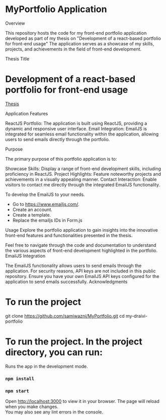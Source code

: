 # MyPortfolio Application
Overview

This repository hosts the code for my front-end portfolio application developed as part of my thesis on "Development of a react-based portfolio for front-end usage" The application serves as a showcase of my skills, projects, and achievements in the field of front-end development.

Thesis Title
# Development of a react-based portfolio for front-end usage 
<a href="https://www.theseus.fi/handle/10024/817654">Thesis</a>

Application Features

ReactJS Portfolio: The application is built using ReactJS, providing a dynamic and responsive user interface.
Email Integration: EmailJS is integrated for seamless email functionality within the application, allowing users to send emails directly through the portfolio.

Purpose

The primary purpose of this portfolio application is to:

Showcase Skills: Display a range of front-end development skills, including proficiency in ReactJS.
Project Highlights: Feature noteworthy projects and achievements in a visually appealing manner.
Contact Interaction: Enable visitors to contact me directly through the integrated EmailJS functionality.

To develop the EmailJS to your needs. 
- Go to https://www.emailjs.com/.
- Create an account.
- Create a template.
- Replace the emailjs IDs in Form.js


Usage
Explore the portfolio application to gain insights into the innovative front-end features and functionalities presented in the thesis.

Feel free to navigate through the code and documentation to understand the various aspects of front-end development highlighted in the portfolio.
EmailJS Integration

The EmailJS functionality allows users to send emails through the application. For security reasons, API keys are not included in this public repository. Ensure you have your own EmailJS API keys configured for the application to send emails successfully.
Acknowledgments

# To run the project 
git clone https://github.com/samiwazni/MyPortfolio.git
cd my-draivi-portfolio

# To run the project. In the project directory, you can run:
Runs the app in the development mode.
### `npm install`
### `npm start` 

Open [http://localhost:3000](http://localhost:3000) to view it in your browser.
The page will reload when you make changes.\
You may also see any lint errors in the console.
